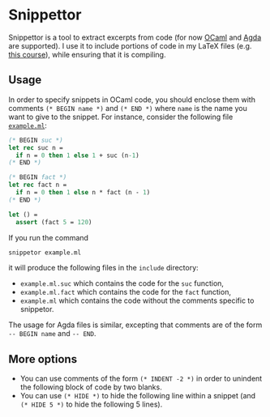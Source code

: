 Snippettor
==========

Snippettor is a tool to extract excerpts from code (for now [OCaml](https://ocaml.org/) and [Agda](https://wiki.portal.chalmers.se/agda/) are supported). I use it to include portions of code in my LaTeX files
(e.g. [this course](http://pp.mimram.fr/)), while ensuring that it is compiling.

Usage
-----

In order to specify snippets in OCaml code, you should enclose them with comments `(* BEGIN name *)` and `(* END *)` where `name` is the name you want to give to the snippet. For instance, consider the following file [`example.ml`](example/example.ml):

```ocaml
(* BEGIN suc *)
let rec suc n =
  if n = 0 then 1 else 1 + suc (n-1)
(* END *)

(* BEGIN fact *)
let rec fact n =
  if n = 0 then 1 else n * fact (n - 1)
(* END *)

let () =
  assert (fact 5 = 120)
```

If you run the command

```sh
snippetor example.ml
```

it will produce the following files in the `include` directory:

- `example.ml.suc` which contains the code for the `suc` function,
- `example.ml.fact` which contains the code for the `fact` function,
- `example.ml` which contains the code without the comments specific to
  snippetor.

The usage for Agda files is similar, excepting that comments are of the form `-- BEGIN name` and `-- END`.

More options
------------

- You can use comments of the form `(* INDENT -2 *)` in order to unindent the following block of code by two blanks.
- You can use `(* HIDE *)` to hide the following line within a snippet (and `(* HIDE 5 *)` to hide the following 5 lines).

